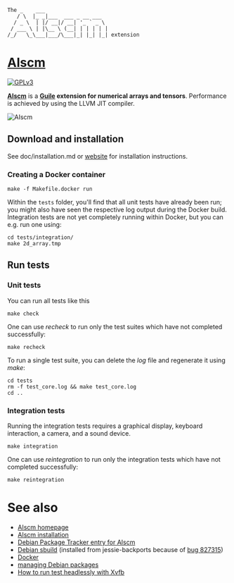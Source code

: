 ```
The _    ___
   / \  |_ _|___  ___ _ __ ___
  / _ \  | |/ __|/ __| '_ ` _ \
 / ___ \ | |\__ \ (__| | | | | |
/_/   \_\___|___/\___|_| |_| |_| extension
```

# [AIscm][1]

[![GPLv3](doc/gplv3.png)](https://www.gnu.org/copyleft/gpl.html)

[**AIscm**][1] is a **[Guile][2] extension for numerical arrays and tensors**.
Performance is achieved by using the LLVM JIT compiler.

![AIscm](doc/aiscm.gif "AIscm")

## Download and installation

See doc/installation.md or [website][1] for installation instructions.

### Creating a Docker container

```
make -f Makefile.docker run
```

Within the `tests` folder, you'll find that all unit tests have already been run; you might also have seen the
respective log output during the Docker build.
Integration tests are not yet completely running within Docker, but you can e.g. run one using:

```Shell
cd tests/integration/
make 2d_array.tmp
```

## Run tests

### Unit tests

You can run all tests like this

```Shell
make check
```

One can use *recheck* to run only the test suites which have not completed successfully:

```Shell
make recheck
```

To run a single test suite, you can delete the *log* file and regenerate it using *make*:

```Shell
cd tests
rm -f test_core.log && make test_core.log
cd ..
```

### Integration tests

Running the integration tests requires a graphical display, keyboard interaction, a camera, and a sound device.

```Shell
make integration
```

One can use *reintegration* to run only the integration tests which have not completed successfully:

```Shell
make reintegration
```

# See also

* [AIscm homepage][1]
* [AIscm installation][6]
* [Debian Package Tracker entry for AIscm][8]
* [Debian sbuild][3] (installed from jessie-backports because of [bug 827315][7])
* [Docker][4]
* [managing Debian packages][5]
* [How to run test headlessly with Xvfb][9]

[1]: http://wedesoft.github.io/aiscm/ "AIscm"
[2]: http://www.gnu.org/software/guile/ "Guile programming language"
[3]: https://wiki.debian.org/sbuild
[4]: https://www.docker.com/
[5]: https://www.debian.org/doc/manuals/developers-reference/ch05.en.html#newpackage
[6]: http://wedesoft.github.io/aiscm/installation.html "AIscm installation"
[7]: https://bugs.debian.org/cgi-bin/bugreport.cgi?bug=827315
[8]: https://tracker.debian.org/pkg/aiscm
[9]: http://elementalselenium.com/tips/38-headless
